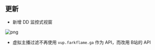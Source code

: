 ## 更新

- 新增 DD 监控式视窗

![png](https://github.com/eric2788/bilibili-jimaku-filter/raw/web/assets/dd-monitor.png)

- 虚拟主播过滤不再使用 ``vup.farkflame.ga`` 作为 API，而改用 B站的 API